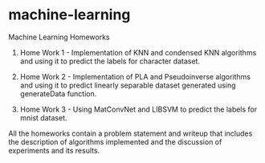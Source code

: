 # machine-learning

Machine Learning Homeworks

1. Home Work 1 - Implementation of KNN and condensed KNN algorithms and using it to predict the labels for character dataset.

2. Home Work 2 - Implementation of PLA and Pseudoinverse algorithms and using it to predict linearly separable dataset generated using generateData function.

3. Home Work 3 - Using MatConvNet and LIBSVM to predict the labels for mnist dataset.

All the homeworks contain a problem statement and writeup that includes the description of algorithms implemented and the discussion of experiments and its results.
